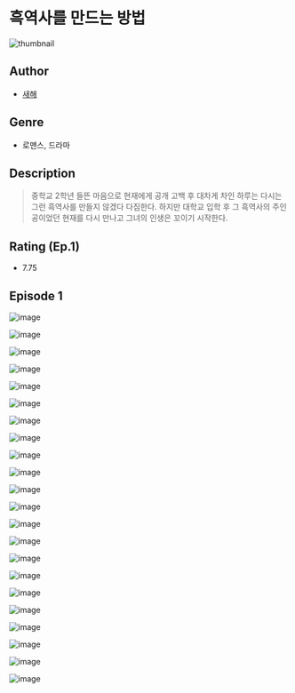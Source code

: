 # 흑역사를 만드는 방법
![thumbnail](https://image-comic.pstatic.net/user_contents_data/challenge_comic/2023/05/25/354585/upload_3918469445754172515_480x623.jpeg)

## Author
- [새해](https://comic.naver.com/artistTitle?id=354585)

## Genre
- 로맨스, 드라마

## Description
> 중학교 2학년 들뜬 마음으로 현재에게 공개 고백 후 대차게 차인 하루는 다시는 그런 흑역사를 만들지 않겠다 다짐한다. 하지만 대학교 입학 후 그 흑역사의 주인공이었던 현재를 다시 만나고 그녀의 인생은 꼬이기 시작한다.


## Rating (Ep.1)
- 7.75

## Episode 1
![image](https://image-comic.pstatic.net/user_contents_data/challenge_comic/2023/05/25/354585/upload_3702859824885805108.jpeg)

![image](https://image-comic.pstatic.net/user_contents_data/challenge_comic/2023/05/25/354585/upload_3846467033556542822.jpeg)

![image](https://image-comic.pstatic.net/user_contents_data/challenge_comic/2023/05/25/354585/upload_3472894570640191544.jpeg)

![image](https://image-comic.pstatic.net/user_contents_data/challenge_comic/2023/05/25/354585/upload_3486402079439926068.jpeg)

![image](https://image-comic.pstatic.net/user_contents_data/challenge_comic/2023/05/25/354585/upload_7306076861261505844.jpeg)

![image](https://image-comic.pstatic.net/user_contents_data/challenge_comic/2023/05/25/354585/upload_7306639832676394040.jpeg)

![image](https://image-comic.pstatic.net/user_contents_data/challenge_comic/2023/05/25/354585/upload_3906370445702751544.jpeg)

![image](https://image-comic.pstatic.net/user_contents_data/challenge_comic/2023/05/25/354585/upload_7089564326615528294.jpeg)

![image](https://image-comic.pstatic.net/user_contents_data/challenge_comic/2023/05/25/354585/upload_3617577080811761764.jpeg)

![image](https://image-comic.pstatic.net/user_contents_data/challenge_comic/2023/05/25/354585/upload_3906698078595395894.jpeg)

![image](https://image-comic.pstatic.net/user_contents_data/challenge_comic/2023/05/25/354585/upload_7075266487039506019.jpeg)

![image](https://image-comic.pstatic.net/user_contents_data/challenge_comic/2023/05/25/354585/upload_4123156733695833399.jpeg)

![image](https://image-comic.pstatic.net/user_contents_data/challenge_comic/2023/05/25/354585/upload_3703759229672567864.jpeg)

![image](https://image-comic.pstatic.net/user_contents_data/challenge_comic/2023/05/25/354585/upload_7363438404340693348.jpeg)

![image](https://image-comic.pstatic.net/user_contents_data/challenge_comic/2023/05/25/354585/upload_7076336102241876277.jpeg)

![image](https://image-comic.pstatic.net/user_contents_data/challenge_comic/2023/05/25/354585/upload_3617062523057551413.jpeg)

![image](https://image-comic.pstatic.net/user_contents_data/challenge_comic/2023/05/25/354585/upload_4134692810500171314.jpeg)

![image](https://image-comic.pstatic.net/user_contents_data/challenge_comic/2023/05/25/354585/upload_3546644502031851825.jpeg)

![image](https://image-comic.pstatic.net/user_contents_data/challenge_comic/2023/05/25/354585/upload_7003207790017001826.jpeg)

![image](https://image-comic.pstatic.net/user_contents_data/challenge_comic/2023/05/25/354585/upload_3761409909164489012.jpeg)

![image](https://image-comic.pstatic.net/user_contents_data/challenge_comic/2023/05/25/354585/upload_4121976974983115570.jpeg)

![image](https://image-comic.pstatic.net/user_contents_data/challenge_comic/2023/05/25/354585/upload_3775812210982793781.jpeg)
